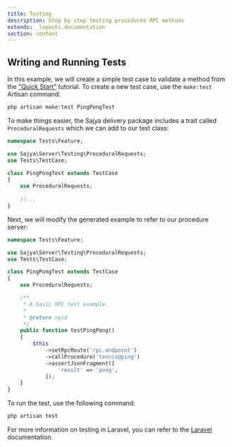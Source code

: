 ```yaml
---
title: Testing
description: Step by step testing procedures RPC methods
extends: _layouts.documentation
section: content
---
```



## Writing and Running Tests


In this example, we will create a simple test case to validate a method from the ["Quick Start"](/docs/quickstart) tutorial. To create a new test case, use the `make:test` Artisan command:

```bash
php artisan make:test PingPongTest
```

To make things easier, the Sajya delivery package includes a trait called `ProceduralRequests` which we can add to our test class:

```php
namespace Tests\Feature;

use Sajya\Server\Testing\ProceduralRequests;
use Tests\TestCase;

class PingPongTest extends TestCase
{
    use ProceduralRequests;
    
    //...
}
```

Next, we will modify the generated example to refer to our procedure server:

```php
namespace Tests\Feature;

use Sajya\Server\Testing\ProceduralRequests;
use Tests\TestCase;

class PingPongTest extends TestCase
{
    use ProceduralRequests;

    /**
     * A basic RPC test example.
     *
     * @return void
     */
    public function testPingPong()
    {
        $this
            ->setRpcRoute('rpc.endpoint')
            ->callProcedure('tennis@ping')
            ->assertJsonFragment([
                'result' => 'pong',
            ]);
    }
}
```

To run the test, use the following command:

```bash
php artisan test
```

For more information on testing in Laravel, you can refer to the [Laravel](https://laravel.com/docs/testing) documentation.
